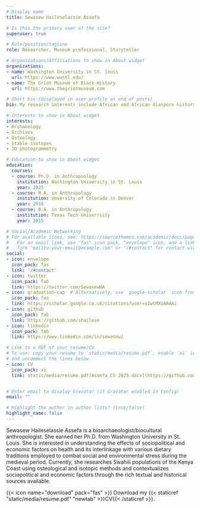 ```yaml
---
# Display name
title: Sewasew Haileselassie Assefa

# Is this the primary user of the site?
superuser: true

# Role/position/tagline
role: Researcher, Museum professional, Storyteller

# Organizations/Affiliations to show in About widget
organizations:
- name: Washington University in St. louis
  url: https://www.wustl.edu/
- name: The Griot Museum of Black History
  url: https://www.thegriotmuseum.com

# Short bio (displayed in user profile at end of posts)
bio: My research interests include African and African diaspora history and archaeology, biocultural anthropology, diet and health reconstruction, and 3D photogrammetry.

# Interests to show in About widget
interests:
- Archaeology
- Archives
- Osteology
- Stable isotopes
- 3D photogrammetry

# Education to show in About widget
education:
  courses:
  - course: Ph.D. in Anthropoology
    institution: Washington University in St. Louis
    year: 2025
  - course: M.A. in Anthropology
    institution: Unversity of Colorado in Denver 
    year: 2018
  - course: B.A. in Anthropology
    institution: Texas Tech Univerrsity
    year: 2015

# Social/Academic Networking
# For available icons, see: https://sourcethemes.com/academic/docs/page-builder/#icons
#   For an email link, use "fas" icon pack, "envelope" icon, and a link in the
#   form "mailto:your-email@example.com" or "/#contact" for contact widget.
social:
- icon: envelope
  icon_pack: fas
  link: '/#contact'
- icon: twitter
  icon_pack: fab
  link: https://twitter.com/SewasewHA
- icon: graduation-cap  # Alternatively, use `google-scholar` icon from `ai` icon pack
  icon_pack: fas
  link: https://scholar.google.co.uk/citations?user=sIwtMXoAAAAJ
- icon: github
  icon_pack: fab
  link: https://github.com/shailese
- icon: linkedin
  icon_pack: fab
  link: https://www.linkedin.com/in/sewasew/

# Link to a PDF of your resume/CV.
# To use: copy your resume to `static/media/resume.pdf`, enable `ai` icons in `params.toml`, 
# and uncomment the lines below.
- icon: CV
  icon_pack: ai
  link: static/media/resume.pdf[Assefa_CV 2025.docx](https://github.com/user-attachments/files/21823125/Assefa_CV.2025.docx)


# Enter email to display Gravatar (if Gravatar enabled in Config)
email: ""

# Highlight the author in author lists? (true/false)
highlight_name: false
---
```


Sewasew Haileselassie Assefa is a bioarchaeologist/biocultural anthropologist. She earned her Ph.D. from Washington University in St. Louis. She is interested in understanding the effects of sociopolitical and economic factors on health and its interlinkage with various dietary traditions employed to combat social and environmental stress during the medieval period. Currently, she researches Swahili populations of the Kenya Coast using osteological and isotopic methods and contextualizes sociopolitical and economic factors through the rich textual and historical sources available.

{{< icon name="download" pack="fas" >}} Download my {{< staticref "static/media/resume.pdf" "newtab" >}}CV{{< /staticref >}}.
